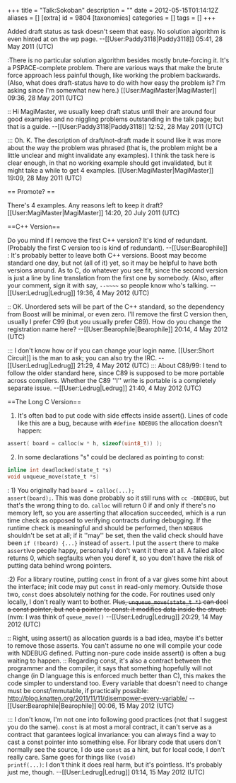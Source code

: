 +++
title = "Talk:Sokoban"
description = ""
date = 2012-05-15T01:14:12Z
aliases = []
[extra]
id = 9804
[taxonomies]
categories = []
tags = []
+++

Added draft status as task doesn't seem that easy. No solution algorithm is even hinted at on the wp page. --[[User:Paddy3118|Paddy3118]] 05:41, 28 May 2011 (UTC)

:There is no particular solution algorithm besides mostly brute-forcing it. It's a PSPACE-complete problem. There are various ways that make the brute force approach less painful though, like working the problem backwards. (Also, what does draft-status have to do with how easy the problem is? I'm asking since I'm somewhat new here.) [[User:MagiMaster|MagiMaster]] 09:36, 28 May 2011 (UTC)

:: Hi MagiMaster, we usually keep draft status until their are around four good examples and no niggling problems outstanding in the talk page; but that is a guide. --[[User:Paddy3118|Paddy3118]] 12:52, 28 May 2011 (UTC)

::: Oh. K. The description of draft/not-draft made it sound like it was more about the way the problem was phrased (that is, the problem might be a little unclear and might invalidate any examples). I think the task here is clear enough, in that no working example should get invalidated, but it might take a while to get 4 examples. [[User:MagiMaster|MagiMaster]] 19:09, 28 May 2011 (UTC)

== Promote? ==

There's 4 examples. Any reasons left to keep it draft? [[User:MagiMaster|MagiMaster]] 14:20, 20 July 2011 (UTC)

==C++ Version==

Do you mind if I remove the first C++ version? It's kind of redundant. (Probably the first C version too is kind of redundant). --[[User:Bearophile]]
: It's probably better to leave both C++ versions.  Boost may become standard one day, but not (all of it) yet, so it may be helpful to have both versions around.  As to C, do whatever you see fit, since the second version is just a line by line translation from the first one by somebody. (Also, after your comment, sign it with say, <code><nowiki>--~~~~</nowiki></code> so people know who's talking. --[[User:Ledrug|Ledrug]] 19:36, 4 May 2012 (UTC)

:: OK. Unordered sets will be part of the C++ standard, so the dependency from Boost will be minimal, or even zero. I'll remove the first C version then, usually I prefer C99 (but you usually prefer C89). How do you change the registration name here? --[[User:Bearophile|Bearophile]] 20:14, 4 May 2012 (UTC)

::: I don't know how or if you can change your login name.  [[User:Short Circuit]] is the man to ask; you can also try the IRC. --[[User:Ledrug|Ledrug]] 21:29, 4 May 2012 (UTC)
::: About C89/99: I tend to follow the older standard here, since C89 is supposed to be more portable across compilers.  Whether the C89 ''I'' write is portable is a completely separate issue. --[[User:Ledrug|Ledrug]] 21:40, 4 May 2012 (UTC)

==The Long C Version==

1) It's often bad to put code with side effects inside assert(). Lines of code like this are a bug, because with <code>#define NDEBUG</code> the allocation doesn't happen:


```c
assert( board = calloc(w * h, sizeof(uint8_t)) );
```


2) In some declarations "s" could be declared as pointing to const: 
```c
inline int deadlocked(state_t *s)
void unqueue_move(state_t *s)
```


: 1) You originally had <code>board = calloc(...); assert(board);</code>. This was done probably so it still runs with <code>cc -DNDEBUG</code>, but that's the wrong thing to do.  <code>calloc</code> will return 0 if and only if there's no memory left, so you are asserting that allocation succeeded, which is a run time check as opposed to verifying contracts during debugging.  If the runtime check is meaningful and should be performed, then <code>NDEBUG</code> shouldn't be set at all; if it ''may'' be set, then the valid check should have been <code>if (!board) {...}</code> instead of <code>assert</code>.  I put the <code>assert</code> there to make <code>assert</code>ive people happy, personally I don't want it there at all.  A failed alloc returns 0, which segfaults when you deref it, so you don't have the risk of putting data behind wrong pointers.

:2) For a library routine, putting <code>const</code> in front of a var gives some hint about the interface; init code may put <code>const</code> in read-only memory.  Outside those two, <code>const</code> does absolutely nothing for the code.  For routines used only locally, I don't really want to bother.  <s>Plus, <code>unqueue_move(state_t *)</code> can decl a const pointer, but not a pointer to const: it modifies data inside the struct.</s>(nvm: I was think of <code>queue_move()</code> --[[User:Ledrug|Ledrug]] 20:29, 14 May 2012 (UTC)

:: Right, using assert() as allocation guards is a bad idea, maybe it's better to remove those asserts. You can't assume no one will compile your code with NDEBUG defined. Putting non-pure code inside assert() is often a bug waiting to happen.
:: Regarding const, it's also a contract between the programmer and the compiler, it says that something hopefully will not change (in D language this is enforced much better than C), this makes the code simpler to understand too. Every variable that doesn't need to change must be const/immutable, if practically possible: http://blog.knatten.org/2011/11/11/disempower-every-variable/ --[[User:Bearophile|Bearophile]] 00:06, 15 May 2012 (UTC)

::: I don't know, I'm not one into following good practices (not that I suggest you do the same).  <code>const</code> is at most a moral contract, it can't serve as a contract that garantees logical invariance: you can always find a way to cast a const pointer into something else.  For library code that users don't normally see the source, I do use <code>const</code> as a hint, but for local code, I don't really care.  Same goes for things like <code>(void) printf(...)</code>: I don't think it does real harm, but it's pointless.  It's probably just me, though. --[[User:Ledrug|Ledrug]] 01:14, 15 May 2012 (UTC)
